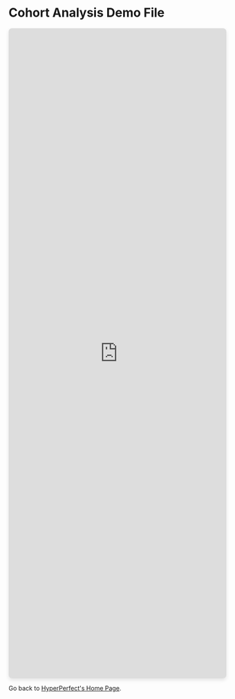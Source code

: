 # Cohort Analysis Demo File
<iframe src="https://gumroad.com/l/quarterlyretentionfile?embed=true" 
        width="100%" 
        height="1500" 
        frameborder="0" 
        style="border-radius: 8px; box-shadow: 0 4px 8px rgba(0,0,0,0.1);">
</iframe>


Go back to [HyperPerfect's Home Page](https://www.hyperperfect.ai/).
